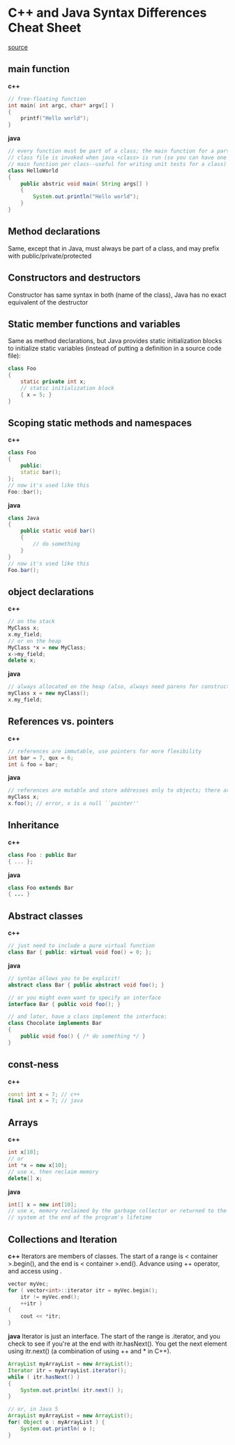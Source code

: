 # C++ and Java Syntax Differences Cheat Sheet

[source](http://www.cprogramming.com/tutorial/java/syntax-differences-java-c++.html)

## main function
**c++**
```c++
// free-floating function
int main( int argc, char* argv[] )
{
    printf("Hello world");
}
```

**java**
``` java
// every function must be part of a class; the main function for a particular
// class file is invoked when java <class> is run (so you can have one
// main function per class--useful for writing unit tests for a class)
class HelloWorld
{
    public abstric void main( String args[] )
    {
        System.out.println("Hello world");
    }
}
```

## Method declarations
Same, except that in Java, must always be part of a class, and may prefix with public/private/protected


## Constructors and destructors
Constructor has same syntax in both (name of the class), Java has no exact equivalent of the destructor

## Static member functions and variables
Same as method declarations, but Java provides static initialization blocks to initialize static variables (instead of putting a definition in a source code file):
```java
class Foo
{
    static private int x;
    // static initialization block
    { x = 5; }
}
```

## Scoping static methods and namespaces
**c++**
``` c++
class Foo
{
    public:
    static bar();
};
// now it's used like this
Foo::bar();
```

**java**
```java
class Java
{
    public static void bar()
    {
        // do something
    }
}
// now it's used like this
Foo.bar();
```

## object declarations
**c++**
```c++
// on the stack
MyClass x;
x.my_field;
// or on the heap
MyClass *x = new MyClass;
x->my_field;
delete x;
```

**java**
```c++
// always allocated on the heap (also, always need parens for constructor)
myClass x = new myClass();
x.my_field;
```

## References vs. pointers
**c++**
```c++
// references are immutable, use pointers for more flexibility
int bar = 7, qux = 6;
int & foo = bar;
```

**java**
```java
// references are mutable and store addresses only to objects; there are no raw pointers
myClass x;
x.foo(); // error, x is a null ``pointer''
```

## Inheritance
**c++**
```c++
class Foo : public Bar
{ ... };
```

**java**
```java
class Foo extends Bar
{ ... }
```

## Abstract classes
**c++**
```c++
// just need to include a pure virtual function
class Bar { public: virtual void foo() = 0; };
```

**java**
```java
// syntax allows you to be explicit!
abstract class Bar { public abstract void foo(); }

// or you might even want to specify an interface
interface Bar { public void foo(); }

// and later, have a class implement the interface:
class Chocolate implements Bar
{
    public void foo() { /* do something */ }
}
```

## const-ness
**c++**
```c++
const int x = 7; // c++
final int x = 7; // java
```

## Arrays
**c++**
```c++
int x[10];
// or
int *x = new x[10];
// use x, then reclaim memory
delete[] x;
```

**java**
```java
int[] x = new int[10];
// use x, memory reclaimed by the garbage collector or returned to the
// system at the end of the program's lifetime
```

## Collections and Iteration
**c++**
Iterators are members of classes. The start of a range is < container >.begin(), and the end is < container >.end(). Advance using ++ operator, and access using .
```c++
vector myVec;
for ( vector<int>::iterator itr = myVec.begin();
    itr != myVec.end();
    ++itr )
{
    cout << *itr;
}
```

**java**
Iterator is just an interface. The start of the range is <collection>.iterator, and you check to see if you're at the end with itr.hasNext(). You get the next element using itr.next() (a combination of using ++ and * in C++).
```java
ArrayList myArrayList = new ArrayList();
Iterator itr = myArrayList.iterator();
while ( itr.hasNext() )
{
    System.out.println( itr.next() );
}

// or, in Java 5
ArrayList myArrayList = new ArrayList();
for( Object o : myArrayList ) {
    System.out.println( o );
}

